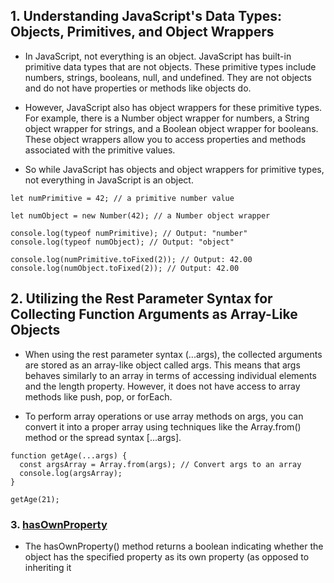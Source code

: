 
## 1. Understanding JavaScript's Data Types: Objects, Primitives, and Object Wrappers
-  In JavaScript, not everything is an object. JavaScript has built-in primitive data types that are not objects. These primitive types include numbers, strings, booleans, null, and undefined. They are not objects and do not have properties or methods like objects do.

-  However, JavaScript also has object wrappers for these primitive types. For example, there is a Number object wrapper for numbers, a String object wrapper for strings, and a Boolean object wrapper for booleans. These object wrappers allow you to access properties and methods associated with the primitive values.

 - So while JavaScript has objects and object wrappers for primitive types, not everything in JavaScript is an object.

  
```
let numPrimitive = 42; // a primitive number value

let numObject = new Number(42); // a Number object wrapper

console.log(typeof numPrimitive); // Output: "number"
console.log(typeof numObject); // Output: "object"

console.log(numPrimitive.toFixed(2)); // Output: 42.00
console.log(numObject.toFixed(2)); // Output: 42.00
```

## 2. Utilizing the Rest Parameter Syntax for Collecting Function Arguments as Array-Like Objects
- When using the rest parameter syntax (...args), the collected arguments are stored as an array-like object called args. This means that args behaves similarly to an array in terms of accessing individual elements and the length property. However, it does not have access to array methods like push, pop, or forEach.

- To perform array operations or use array methods on args, you can convert it into a proper array using techniques like the Array.from() method or the spread syntax [...args].

```
function getAge(...args) {
  const argsArray = Array.from(args); // Convert args to an array
  console.log(argsArray);
}

getAge(21);
```


### 3. [hasOwnProperty](https://developer.mozilla.org/en-US/docs/Web/JavaScript/Reference/Global_Objects/Object/hasOwnProperty)

- The hasOwnProperty() method returns a boolean indicating whether the object has the specified property as its own property (as opposed to inheriting it









